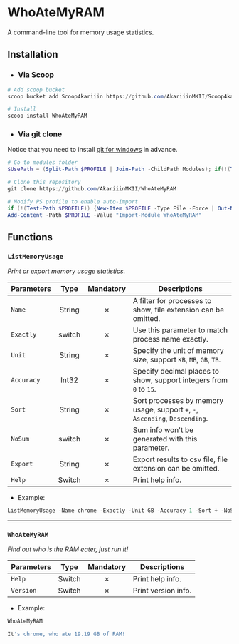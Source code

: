# WhoAteMyRAM

A command-line tool for memory usage statistics.

## Installation

- ### Via [Scoop](https://github.com/ScoopInstaller/Scoop)

```Powershell
# Add scoop bucket
scoop bucket add Scoop4kariiin https://github.com/AkariiinMKII/Scoop4kariiin

# Install
scoop install WhoAteMyRAM
```

- ### Via git clone

Notice that you need to install [git for windows](https://gitforwindows.org/) in advance.

```PowerShell
# Go to modules folder
$UsePath = (Split-Path $PROFILE | Join-Path -ChildPath Modules); if(!(Test-Path $UsePath)) {New-Item $UsePath -Type Directory -Force | Out-Null}; Set-Location $UsePath

# Clone this repository
git clone https://github.com/AkariiinMKII/WhoAteMyRAM

# Modify PS profile to enable auto-import
if (!(Test-Path $PROFILE)) {New-Item $PROFILE -Type File -Force | Out-Null}
Add-Content -Path $PROFILE -Value "Import-Module WhoAteMyRAM"
```

## Functions

### `ListMemoryUsage`

_Print or export memory usage statistics._

|Parameters|Type|Mandatory|Descriptions|
|----|:----:|:----:|----|
|`Name`|String|&cross;|A filter for processes to show, file extension can be omitted.|
|`Exactly`|switch|&cross;|Use this parameter to match process name exactly.|
|`Unit`|String|&cross;|Specify the unit of memory size, support `KB`, `MB`, `GB`, `TB`.|
|`Accuracy`|Int32|&cross;|Specify decimal places to show, support integers from `0` to `15`.|
|`Sort`|String|&cross;|Sort processes by memory usage, support `+`, `-`, `Ascending`, `Descending`.|
|`NoSum`|switch|&cross;|Sum info won't be generated with this parameter.|
|`Export`|String|&cross;|Export results to csv file, file extension can be omitted.|
|`Help`|Switch|&cross;|Print help info.|

- Example:

```Powershell
ListMemoryUsage -Name chrome -Exactly -Unit GB -Accuracy 1 -Sort + -NoSum -Export Abc
```

----

### `WhoAteMyRAM`

_Find out who is the RAM eater, just run it!_

|Parameters|Type|Mandatory|Descriptions|
|----|:----:|:----:|----|
|`Help`|Switch|&cross;|Print help info.|
|`Version`|Switch|&cross;|Print version info.|

- Example:

```Powershell
WhoAteMyRAM

It's chrome, who ate 19.19 GB of RAM!
```
